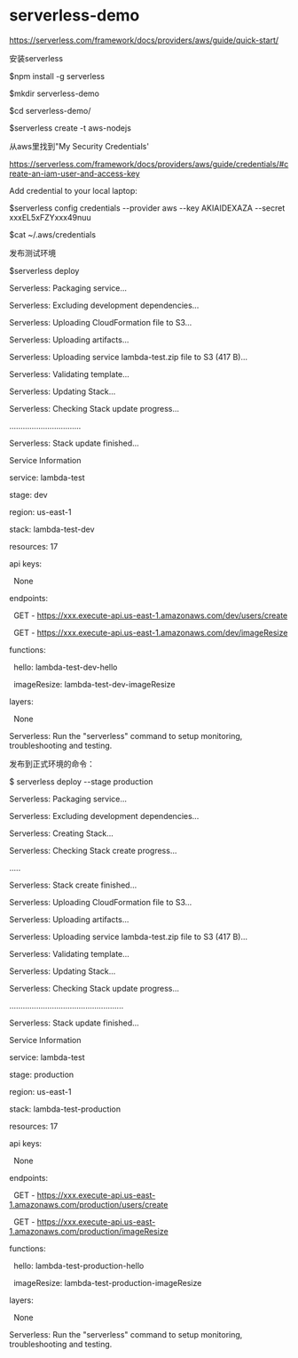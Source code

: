 # serverless-demo

https://serverless.com/framework/docs/providers/aws/guide/quick-start/

安装serverless

$npm install -g serverless

$mkdir serverless-demo

$cd serverless-demo/

$serverless create -t aws-nodejs

从aws里找到"My Security Credentials'

https://serverless.com/framework/docs/providers/aws/guide/credentials/#create-an-iam-user-and-access-key





Add credential to your local laptop:

$serverless config credentials --provider aws --key AKIAIDEXAZA --secret xxxEL5xFZYxxx49nuu

$cat ~/.aws/credentials 

发布测试环境

$serverless deploy

Serverless: Packaging service...

Serverless: Excluding development dependencies...

Serverless: Uploading CloudFormation file to S3...

Serverless: Uploading artifacts...

Serverless: Uploading service lambda-test.zip file to S3 (417 B)...

Serverless: Validating template...

Serverless: Updating Stack...

Serverless: Checking Stack update progress...

................................

Serverless: Stack update finished...

Service Information

service: lambda-test

stage: dev

region: us-east-1

stack: lambda-test-dev

resources: 17

api keys:

  None

endpoints:

  GET - https://xxx.execute-api.us-east-1.amazonaws.com/dev/users/create

  GET - https://xxx.execute-api.us-east-1.amazonaws.com/dev/imageResize

functions:

  hello: lambda-test-dev-hello

  imageResize: lambda-test-dev-imageResize

layers:

  None

Serverless: Run the "serverless" command to setup monitoring, troubleshooting and testing.



发布到正式环境的命令：

$ serverless deploy --stage production

Serverless: Packaging service...

Serverless: Excluding development dependencies...

Serverless: Creating Stack...

Serverless: Checking Stack create progress...

.....

Serverless: Stack create finished...

Serverless: Uploading CloudFormation file to S3...

Serverless: Uploading artifacts...

Serverless: Uploading service lambda-test.zip file to S3 (417 B)...

Serverless: Validating template...

Serverless: Updating Stack...

Serverless: Checking Stack update progress...

...................................................

Serverless: Stack update finished...

Service Information

service: lambda-test

stage: production

region: us-east-1

stack: lambda-test-production

resources: 17

api keys:

  None

endpoints:

  GET - https://xxx.execute-api.us-east-1.amazonaws.com/production/users/create

  GET - https://xxx.execute-api.us-east-1.amazonaws.com/production/imageResize

functions:

  hello: lambda-test-production-hello

  imageResize: lambda-test-production-imageResize

layers:

  None

Serverless: Run the "serverless" command to setup monitoring, troubleshooting and testing.

